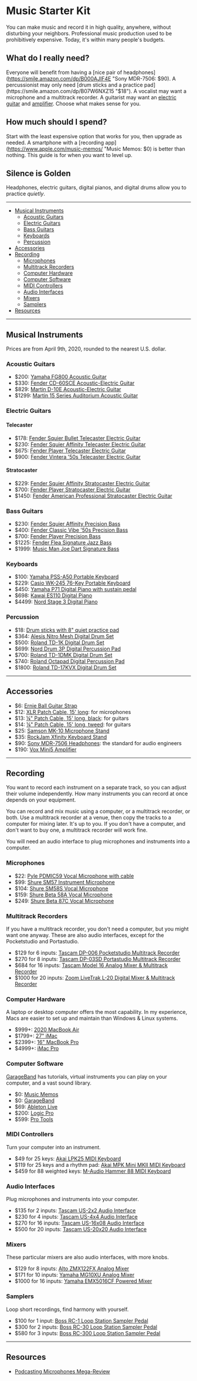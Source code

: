 # Music Starter Kit
You can make music and record it in high quality, anywhere, without disturbing
your neighbors. Professional music production used to be prohibitively
expensive. Today, it's within many people's budgets.

## What do I really need?
Everyone will benefit from having a [nice pair of
headphones](https://smile.amazon.com/dp/B000AJIF4E "Sony MDR-7506: $90). A
percussionist may only need [drum sticks and a practice
pad](https://smile.amazon.com/dp/B07W6NXZ15 "$18"). A vocalist may want a
microphone and a multitrack recorder. A guitarist may want an [electric
guitar](https://smile.amazon.com/dp/B07TFR8XBR "Squier Telecaster: $178") and
[amplifier](https://smile.amazon.com/dp/B00CD2PQKW "Vox Mini5: $190"). Choose
what makes sense for you.

## How much should I spend?
Start with the least expensive option that works for you, then upgrade as
needed. A smartphone with a [recording app](https://www.apple.com/music-memos/
"Music Memos: $0) is better than nothing. This guide is for when you want to
level up.

## Silence is Golden
Headphones, electric guitars, digital pianos, and digital drums allow you to
practice *quietly*.

---

- [Musical Instruments](#musical-instruments)
  - [Acoustic Guitars](#acoustic-guitars)
  - [Electric Guitars](#electric-guitars)
  - [Bass Guitars](#bass-guitars)
  - [Keyboards](#keyboards)
  - [Percussion](#percussion)
- [Accessories](#accessories)
- [Recording](#recording)
  - [Microphones](#microphones)
  - [Multitrack Recorders](#multitrack-recorders)
  - [Computer Hardware](#computer-hardware)
  - [Computer Software](#computer-software)
  - [MIDI Controllers](#midi-controllers)
  - [Audio Interfaces](#audio-interfaces)
  - [Mixers](#mixers)
  - [Samplers](#samplers)
- [Resources](#resources)

---

## Musical Instruments
Prices are from April 9th, 2020, rounded to the nearest U.S. dollar.

### Acoustic Guitars
- $200: [Yamaha FG800 Acoustic Guitar](https://smile.amazon.com/dp/B01C92QHLC)
- $330: [Fender CD-60SCE Acoustic-Electric Guitar](https://smile.amazon.com/dp/B07F39CHRZ)
- $829: [Martin D-10E Acoustic-Electric Guitar](https://smile.amazon.com/dp/B07MWY9JXR)
- $1299: [Martin 15 Series Auditorium Acoustic Guitar](https://smile.amazon.com/dp/B003K0IRLQ)

### Electric Guitars
#### Telecaster
- $178: [Fender Squier Bullet Telecaster Electric Guitar](https://smile.amazon.com/dp/B07TFR8XBR)
- $230: [Fender Squier Affinity Telecaster Electric Guitar](https://smile.amazon.com/dp/B0002GOE6S)
- $675: [Fender Player Telecaster Electric Guitar](https://smile.amazon.com/dp/B07V7XZZM3)
- $900: [Fender Vintera '50s Telecaster Electric Guitar](https://smile.amazon.com/dp/B07SLGVSQC)
#### Stratocaster
- $229: [Fender Squier Affinity Stratocaster Electric Guitar](https://smile.amazon.com/dp/B07FYKN2RJ)
- $700: [Fender Player Stratocaster Electric Guitar](https://smile.amazon.com/dp/B07CTX2F5F)
- $1450: [Fender American Professional Stratocaster Electric Guitar](https://smile.amazon.com/dp/B01MTN0S02)

### Bass Guitars
- $230: [Fender Squier Affinity Precision Bass](https://smile.amazon.com/dp/B07B6PZG4L)
- $400: [Fender Classic Vibe '50s Precision Bass](https://smile.amazon.com/dp/B07T7XJXWK)
- $700: [Fender Player Precision Bass](https://smile.amazon.com/dp/B07CTW4T7B)
- $1225: [Fender Flea Signature Jazz Bass](https://smile.amazon.com/dp/B01HT2FFJ2)
- $1999: [Music Man Joe Dart Signature Bass](https://www.music-man.com/instruments/basses/joe-dart)

### Keyboards
- $100: [Yamaha PSS-A50 Portable Keyboard](https://smile.amazon.com/dp/B07ZKY4J1G)
- $229: [Casio WK-245 76-Key Portable Keyboard](https://smile.amazon.com/dp/B00MJ83QZW)
- $450: [Yamaha P71 Digital Piano with sustain pedal](https://smile.amazon.com/dp/B01LY8OUQW)
- $698: [Kawai ES110 Digital Piano](https://smile.amazon.com/dp/B01N7WBESD)
- $4499: [Nord Stage 3 Digital Piano](https://smile.amazon.com/dp/B07LGD741N)

### Percussion
- $18: [Drum sticks with 8" quiet practice pad](https://smile.amazon.com/dp/B07W6NXZ15)
- $364: [Alesis Nitro Mesh Digital Drum Set](https://smile.amazon.com/dp/B07BW1XJGP)
- $500: [Roland TD-1K Digital Drum Set](https://smile.amazon.com/dp/B00OZNYIQA)
- $699: [Nord Drum 3P Digital Percussion Pad](https://smile.amazon.com/dp/B01G7EFJ3U)
- $700: [Roland TD-1DMK Digital Drum Set](https://smile.amazon.com/dp/B07HC2ZMN4)
- $740: [Roland Octapad Digital Percussion Pad](https://smile.amazon.com/dp/B0089KQQNI)
- $1800: [Roland TD-17KVX Digital Drum Set](https://smile.amazon.com/dp/B07D1G9G54)

---

## Accessories
- $6: [Ernie Ball Guitar Strap](https://smile.amazon.com/dp/B0002D0E92)
- $12: [XLR Patch Cable, 15' long](https://smile.amazon.com/dp/B00M090FDG): for microphones
- $13: [¼" Patch Cable, 15' long, black](https://smile.amazon.com/dp/B001RXSFME): for guitars
- $14: [¼" Patch Cable, 15' long, tweed](https://smile.amazon.com/dp/B00XQEH5P0): for guitars
- $25: [Samson MK-10 Microphone Stand](https://smile.amazon.com/dp/B003CLIPHO)
- $35: [RockJam Xfinity Keyboard Stand](https://smile.amazon.com/dp/B01B15JPCQ)
- $90: [Sony MDR-7506 Headphones](https://smile.amazon.com/dp/B000AJIF4E): the standard for audio engineers
- $190: [Vox Mini5 Amplifier](https://smile.amazon.com/dp/B00CD2PQKW)

---

## Recording
You want to record each instrument on a separate track, so you can adjust their
volume independently. How many instruments you can record at once depends on
your equipment.

You can record and mix music using a computer, or a multitrack recorder, or
both. Use a multitrack recorder at a venue, then copy the tracks to a computer
for mixing later. It's up to you. If you don't have a computer, and don't want
to buy one, a multitrack recorder will work fine.

You will need an audio interface to plug microphones and instruments into a
computer.

### Microphones
- $22: [Pyle PDMIC59 Vocal Microphone with cable](https://smile.amazon.com/dp/B01B1JHEX4)
- $99: [Shure SM57 Instrument Microphone](https://smile.amazon.com/dp/B000CZ0R3S)
- $104: [Shure SM58S Vocal Microphone](https://smile.amazon.com/dp/B0000AQRSU)
- $159: [Shure Beta 58A Vocal Microphone](https://smile.amazon.com/dp/B0002BACB4)
- $249: [Shure Beta 87C Vocal Microphone](https://smile.amazon.com/dp/B0002DVKZO)

### Multitrack Recorders
If you have a multitrack recorder, you don't need a computer, but you might
want one anyway. These are also audio interfaces, except for the Pocketstudio
and Portastudio.
- $129 for 6 inputs: [Tascam DP-006 Pocketstudio Multitrack Recorder](https://smile.amazon.com/dp/B00BEGS5NI)
- $270 for 8 inputs: [Tascam DP-03SD Portastudio Multitrack Recorder](https://smile.amazon.com/dp/B00GGN4NXA)
- $684 for 16 inputs: [Tascam Model 16 Analog Mixer & Multitrack Recorder](https://smile.amazon.com/dp/B07Y3ZT2QV)
- $1000 for 20 inputs: [Zoom LiveTrak L-20 Digital Mixer & Multitrack Recorder](https://smile.amazon.com/dp/B07FKBFK11)

### Computer Hardware
A laptop or desktop computer offers the most capability. In my experience, Macs
are easier to set up and maintain than Windows & Linux systems.
- $999+: [2020 MacBook Air](https://www.apple.com/shop/buy-mac/macbook-air)
- $1799+: [27" iMac](https://www.apple.com/shop/buy-mac/imac/27-inch)
- $2399+: [16" MacBook Pro](https://www.apple.com/shop/buy-mac/macbook-pro/16-inch)
- $4999+: [iMac Pro](https://www.apple.com/shop/buy-mac/imac-pro)

### Computer Software
[GarageBand](https://www.apple.com/mac/garageband/) has tutorials, virtual
instruments you can play on your computer, and a vast sound library.
- $0: [Music Memos](https://www.apple.com/music-memos/)
- $0: [GarageBand](https://www.apple.com/mac/garageband/)
- $69: [Ableton Live](https://www.ableton.com/en/shop/live/)
- $200: [Logic Pro](https://www.apple.com/logic-pro/)
- $599: [Pro Tools](https://shop.avid.com/ccrz__ProductDetails?sku=DYNA20000)

### MIDI Controllers
Turn your computer into an instrument.
- $49 for 25 keys: [Akai LPK25 MIDI Keyboard](https://smile.amazon.com/dp/B002M8GBDI)
- $119 for 25 keys and a rhythm pad: [Akai MPK Mini MKII MIDI Keyboard](https://smile.amazon.com/dp/B00IJ6QAO2)
- $459 for 88 weighted keys: [M-Audio Hammer 88 MIDI Keyboard](https://smile.amazon.com/dp/B0714D3DVN)

### Audio Interfaces
Plug microphones and instruments into your computer.
- $135 for 2 inputs: [Tascam US-2x2 Audio Interface](https://smile.amazon.com/dp/B00MIXF2RS)
- $230 for 4 inputs: [Tascam US-4x4 Audio Interface](https://smile.amazon.com/dp/B00MIXF1JW)
- $270 for 16 inputs: [Tascam US-16x08 Audio Interface](https://smile.amazon.com/dp/B00MIXF200)
- $500 for 20 inputs: [Tascam US-20x20 Audio Interface](https://smile.amazon.com/dp/B016R8CQJG)

### Mixers
These particular mixers are also audio interfaces, with more knobs.
- $129 for 8 inputs: [Alto ZMX122FX Analog Mixer](https://smile.amazon.com/dp/B004TM31FG)
- $171 for 10 inputs: [Yamaha MG10XU Analog Mixer](https://smile.amazon.com/dp/B076M3PWKC)
- $1000 for 16 inputs: [Yamaha EMX5016CF Powered Mixer](https://smile.amazon.com/dp/B000YID5IW)

### Samplers
Loop short recordings, find harmony with yourself.
- $100 for 1 input: [Boss RC-1 Loop Station Sampler Pedal](https://smile.amazon.com/dp/B00OB7K46I)
- $300 for 2 inputs: [Boss RC-30 Loop Station Sampler Pedal](https://smile.amazon.com/dp/B004J24YZ2)
- $580 for 3 inputs: [Boss RC-300 Loop Station Sampler Pedal](https://smile.amazon.com/dp/B005P4NVJI)

---

## Resources
- [Podcasting Microphones Mega-Review](https://marco.org/podcasting-microphones)
